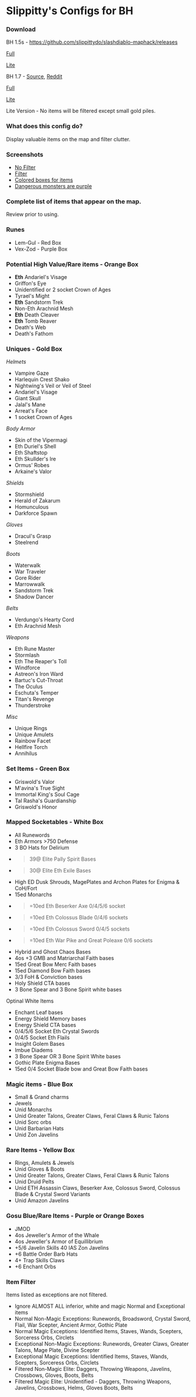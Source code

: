 Slippitty's Configs for BH
===================

### Download

BH 1.5s - https://github.com/slippittydo/slashdiablo-maphack/releases

[Full](https://raw.githubusercontent.com/slippittydo/bh-config/master/1.5s/full/BH.cfg)

[Lite](https://raw.githubusercontent.com/slippittydo/bh-config/master/1.5s/lite/BH.cfg)

BH 1.7 - [Source](https://github.com/slayergod13/slashdiablo-maphack), [Reddit](https://www.reddit.com/r/slashdiablo/comments/3bky9h/new_maphack_features_testers_needed/)

[Full](https://raw.githubusercontent.com/slippittydo/bh-config/master/1.7/full/BH.cfg)

[Lite](https://raw.githubusercontent.com/slippittydo/bh-config/master/1.7/lite/BH.cfg)

Lite Version - No items will be filtered except small gold piles.

### What does this config do?

Display valuable items on the map and filter clutter.

### Screenshots

* [No Filter](http://i.imgur.com/3Qvh81E.jpg)
* [Filter](http://i.imgur.com/RrHXpfX.jpg)
* [Colored boxes for items](http://i.imgur.com/emAsPoC.jpg)
* [Dangerous monsters are purple](http://i.imgur.com/s3vLGdD.jpg)

### Complete list of items that appear on the map.
Review prior to using.

### Runes

* Lem-Gul - Red Box
* Vex-Zod - Purple Box

### Potential High Value/Rare items - Orange Box

* **Eth** Andariel's Visage
* Griffon's Eye
* Unidentified or 2 socket Crown of Ages
* Tyrael's Might
* **Eth** Sandstorm Trek
* Non-Eth Arachnid Mesh
* **Eth** Death Cleaver
* **Eth** Tomb Reaver
* Death's Web
* Death's Fathom

### Uniques - Gold Box

*Helmets*

* Vampire Gaze
* Harlequin Crest Shako
* Nightwing's Veil or Veil of Steel
* Andariel's Visage
* Giant Skull
* Jalal's Mane
* Arreat's Face
* 1 socket Crown of Ages

*Body Armor*

* Skin of the Vipermagi
* Eth Duriel's Shell
* Eth Shaftstop
* Eth Skullder's Ire
* Ormus' Robes
* Arkaine's Valor
 
*Shields*

* Stormshield
* Herald of Zakarum
* Homunculous
* Darkforce Spawn 

*Gloves*

* Dracul's Grasp
* Steelrend

*Boots*

* Waterwalk
* War Traveler
* Gore Rider
* Marrowwalk
* Sandstorm Trek
* Shadow Dancer

*Belts*

* Verdungo's Hearty Cord
* Eth Arachnid Mesh

*Weapons*

* Eth Rune Master
* Stormlash
* Eth The Reaper's Toll
* Windforce
* Astreon's Iron Ward
* Bartuc's Cut-Throat
* The Oculus
* Eschuta's Temper
* Titan's Revenge
* Thunderstroke

*Misc*

* Unique Rings
* Unique Amulets
* Rainbow Facet
* Hellfire Torch
* Annihilus

### Set Items - Green Box

* Griswold's Valor
* M'avina's True Sight
* Immortal King's Soul Cage
* Tal Rasha's Guardianship
* Griswold's Honor

### Mapped Socketables - White Box

* All Runewords
* Eth Armors >750 Defense
* 3 BO Hats for Delirium
* >39@ Elite Pally Spirit Bases
* >30@ Elite Eth Exile Bases
* High ED Dusk Shrouds, MagePlates and Archon Plates for Enigma & CoH/Fort
* 15ed Monarchs
* >=10ed Eth Beserker Axe 0/4/5/6 socket
* >=10ed Eth Colossus Blade 0/4/6 sockets
* >=10ed Eth Colossus Sword 0/4/5 sockets
* >=10ed Eth War Pike and Great Poleaxe 0/6 sockets
* Hybrid and Ghost Chaos Bases
* 4os +3 GMB and Matriarchal Faith bases
* 15ed Great Bow Merc Faith bases
* 15ed Diamond Bow Faith bases
* 3/3 FoH & Conviction bases
* Holy Shield CTA bases
* 3 Bone Spear and 3 Bone Spirit white bases

Optinal White Items
* Enchant Leaf bases
* Energy Shield Memory bases
* Energy Shield CTA bases
* 0/4/5/6 Socket Eth Crystal Swords
* 0/4/5 Socket Eth Flails
* Insight Golem Bases
* Imbue Diadems
* 3 Bone Spear OR 3 Bone Spirit White bases
* Gothic Plate Enigma Bases
* 15ed 0/4 Socket Blade bow and Great Bow Faith bases

### Magic items - Blue Box

* Small & Grand charms
* Jewels
* Unid Monarchs
* Unid Greater Talons, Greater Claws, Feral Claws & Runic Talons
* Unid Sorc orbs
* Unid Barbarian Hats
* Unid Zon Javelins

### Rare Items - Yellow Box

* Rings, Amulets & Jewels
* Unid Gloves & Boots
* Unid Greater Talons, Greater Claws, Feral Claws & Runic Talons
* Unid Druid Pelts
* Unid ETH Assassin Claws, Beserker Axe, Colossus Sword, Colossus Blade & Crystal Sword Variants
* Unid Amazon Javelins

### Gosu Blue/Rare Items - Purple or Orange Boxes

* JMOD
* 4os Jeweller's Armor of the Whale
* 4os Jeweller's Armor of Equillibrium
* +5/6 Javelin Skills 40 IAS Zon Javelins
* +6 Battle Order Barb Hats
* 4+ Trap Skills Claws
* +6 Enchant Orbs


### Item Filter

Items listed as exceptions are not filtered.

* Ignore ALMOST ALL inferior, white and magic Normal and Exceptional items
* Normal Non-Magic Exceptions: Runewords, Broadsword, Crystal Sword, Flail, War Scepter, Ancient Armor, Gothic Plate
* Normal Magic Exceptions: Identified Items, Staves, Wands, Scepters, Sorceress Orbs, Circlets
* Exceptional Non-Magic Exceptions: Runewords, Greater Claws, Greater Talons, Mage Plate, Divine Scepter
* Exceptional Magic Exceptions: Identified Items, Staves, Wands, Scepters, Sorceress Orbs, Circlets
* Filtered Non-Magic Elite: Daggers, Throwing Weapons, Javelins, Crossbows, Gloves, Boots, Belts
* Filtered Magic Elite: Unidentified - Daggers, Throwing Weapons, Javelins, Crossbows, Helms, Gloves Boots, Belts
